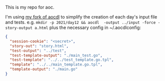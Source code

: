 This is my repo for aoc.

I'm using [my fork of aocdl](https://github.com/andrewstuart/advent-of-code-downloader) to simplify the creation of
each day's input file and tests. e.g. `mkdir -p 2021/day12 && aocdl  -output
../input -force -story-output a.html` plus the necessary config in
~/.aocdlconfig:

```json
{
  "session-cookie": "<secret>",
  "story-out": "story.html",
  "test-output": "../test",
  "test-template-output": "./main_test.go",
  "test-template": "../../test_template.go.tpl",
  "template": "../../main_template.go.tpl",
  "template-output": "./main.go"
}
```
